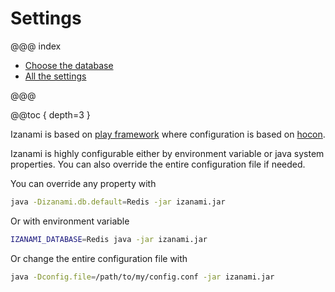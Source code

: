 # Settings 


@@@ index

 * [Choose the database](database.md)
 * [All the settings](settings.md)

@@@ 

@@toc { depth=3 } 

Izanami is based on [play framework](https://www.playframework.com) where configuration is based on [hocon](https://github.com/lightbend/config). 

Izanami is highly configurable either by environment variable or java system properties. You can also override the entire configuration file if needed. 

You can override any property with   

```bash
java -Dizanami.db.default=Redis -jar izanami.jar 
```

Or with environment variable 

```bash
IZANAMI_DATABASE=Redis java -jar izanami.jar 
```

Or change the entire configuration file with
 
```bash
java -Dconfig.file=/path/to/my/config.conf -jar izanami.jar 
```

